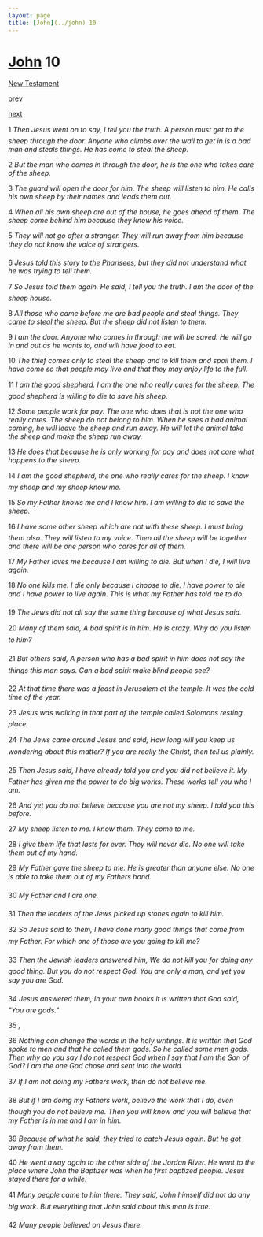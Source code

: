 ```yaml
---
layout: page
title: [John](../john) 10
---
```


# [John](../john) 10

[New Testament](/new-testament)


[prev](john-9.html)


[next](john-11.html)

1 _Then Jesus went on to say, I tell you the truth. A person must get to the sheep through the door. Anyone who climbs over the wall to get in is a bad man and steals things. He has come to steal the sheep._

2 _But the man who comes in through the door, he is the one who takes care of the sheep._

3 _The guard will open the door for him. The sheep will listen to him. He calls his own sheep by their names and leads them out._

4 _When all his own sheep are out of the house, he goes ahead of them. The sheep come behind him because they know his voice._

5 _They will not go after a stranger. They will run away from him because they do not know the voice of strangers._

6 _Jesus told this story to the Pharisees, but they did not understand what he was trying to tell them._

7 _So Jesus told them again. He said, I tell you the truth. I am the door of the sheep house._

8 _All those who came before me are bad people and steal things. They came to steal the sheep. But the sheep did not listen to them._

9 _I am the door. Anyone who comes in through me will be saved. He will go in and out as he wants to, and will have food to eat._

10 _The thief comes only to steal the sheep and to kill them and spoil them. I have come so that people may live and that they may enjoy life to the full._

11 _I am the good shepherd. I am the one who really cares for the sheep. The good shepherd is willing to die to save his sheep._

12 _Some people work for pay. The one who does that is not the one who really cares. The sheep do not belong to him. When he sees a bad animal coming, he will leave the sheep and run away. He will let the animal take the sheep and make the sheep run away._

13 _He does that because he is only working for pay and does not care what happens to the sheep._

14 _I am the good shepherd, the one who really cares for the sheep. I know my sheep and my sheep know me._

15 _So my Father knows me and I know him. I am willing to die to save the sheep._

16 _I have some other sheep which are not with these sheep. I must bring them also. They will listen to my voice. Then all the sheep will be together and there will be one person who cares for all of them._

17 _My Father loves me because I am willing to die. But when I die, I will live again._

18 _No one kills me. I die only because I choose to die. I have power to die and I have power to live again. This is what my Father has told me to do._

19 _The Jews did not all say the same thing because of what Jesus said._

20 _Many of them said, A bad spirit is in him. He is crazy. Why do you listen to him?_

21 _But others said, A person who has a bad spirit in him does not say the things this man says. Can a bad spirit make blind people see?_

22 _At that time there was a feast in Jerusalem at the temple. It was the cold time of the year._

23 _Jesus was walking in that part of the temple called Solomons resting place._

24 _The Jews came around Jesus and said, How long will you keep us wondering about this matter? If you are really the Christ, then tell us plainly._

25 _Then Jesus said, I have already told you and you did not believe it. My Father has given me the power to do big works. These works tell you who I am._

26 _And yet you do not believe because you are not my sheep. I told you this before._

27 _My sheep listen to me. I know them. They come to me._

28 _I give them life that lasts for ever. They will never die. No one will take them out of my hand._

29 _My Father gave the sheep to me. He is greater than anyone else. No one is able to take them out of my Fathers hand._

30 _My Father and I are one._

31 _Then the leaders of the Jews picked up stones again to kill him._

32 _So Jesus said to them, I have done many good things that come from my Father. For which one of those are you going to kill me?_

33 _Then the Jewish leaders answered him, We do not kill you for doing any good thing. But you do not respect God. You are only a man, and yet you say you are God._

34 _Jesus answered them, In your own books it is written that God said, "You are gods."_

35 _,_

36 _Nothing can change the words in the holy writings. It is written that God spoke to men and that he called them gods. So he called some men gods. Then why do you say I do not respect God when I say that I am the Son of God? I am the one God chose and sent into the world._

37 _If I am not doing my Fathers work, then do not believe me._

38 _But if I am doing my Fathers work, believe the work that I do, even though you do not believe me. Then you will know and you will believe that my Father is in me and I am in him._

39 _Because of what he said, they tried to catch Jesus again. But he got away from them._

40 _He went away again to the other side of the Jordan River. He went to the place where John the Baptizer was when he first baptized people. Jesus stayed there for a while._

41 _Many people came to him there. They said, John himself did not do any big work. But everything that John said about this man is true._

42 _Many people believed on Jesus there._

